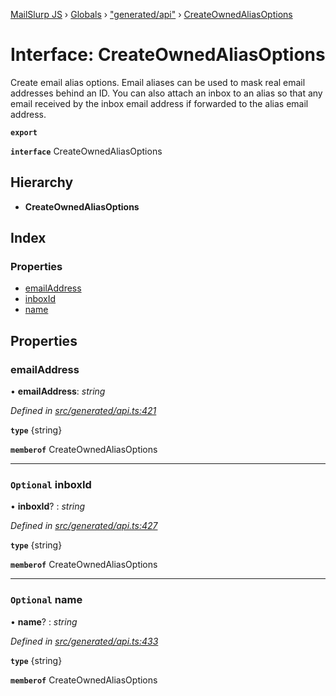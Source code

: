 [MailSlurp JS](../README.md) › [Globals](../globals.md) › ["generated/api"](../modules/_generated_api_.md) › [CreateOwnedAliasOptions](_generated_api_.createownedaliasoptions.md)

# Interface: CreateOwnedAliasOptions

Create email alias options. Email aliases can be used to mask real email addresses behind an ID. You can also attach an inbox to an alias so that any email received by the inbox email address if forwarded to the alias email address.

**`export`** 

**`interface`** CreateOwnedAliasOptions

## Hierarchy

* **CreateOwnedAliasOptions**

## Index

### Properties

* [emailAddress](_generated_api_.createownedaliasoptions.md#emailaddress)
* [inboxId](_generated_api_.createownedaliasoptions.md#optional-inboxid)
* [name](_generated_api_.createownedaliasoptions.md#optional-name)

## Properties

###  emailAddress

• **emailAddress**: *string*

*Defined in [src/generated/api.ts:421](https://github.com/mailslurp/mailslurp-client-ts-js/blob/26ccbd6/src/generated/api.ts#L421)*

**`type`** {string}

**`memberof`** CreateOwnedAliasOptions

___

### `Optional` inboxId

• **inboxId**? : *string*

*Defined in [src/generated/api.ts:427](https://github.com/mailslurp/mailslurp-client-ts-js/blob/26ccbd6/src/generated/api.ts#L427)*

**`type`** {string}

**`memberof`** CreateOwnedAliasOptions

___

### `Optional` name

• **name**? : *string*

*Defined in [src/generated/api.ts:433](https://github.com/mailslurp/mailslurp-client-ts-js/blob/26ccbd6/src/generated/api.ts#L433)*

**`type`** {string}

**`memberof`** CreateOwnedAliasOptions
